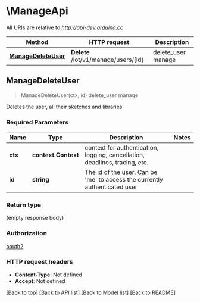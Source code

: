 # \ManageApi

All URIs are relative to *http://api-dev.arduino.cc*

Method | HTTP request | Description
------------- | ------------- | -------------
[**ManageDeleteUser**](ManageApi.md#ManageDeleteUser) | **Delete** /iot/v1/manage/users/{id} | delete_user manage



## ManageDeleteUser

> ManageDeleteUser(ctx, id)
delete_user manage

Deletes the user, all their sketches and libraries

### Required Parameters


Name | Type | Description  | Notes
------------- | ------------- | ------------- | -------------
**ctx** | **context.Context** | context for authentication, logging, cancellation, deadlines, tracing, etc.
**id** | **string**| The id of the user. Can be &#39;me&#39; to access the currently authenticated user | 

### Return type

 (empty response body)

### Authorization

[oauth2](../README.md#oauth2)

### HTTP request headers

- **Content-Type**: Not defined
- **Accept**: Not defined

[[Back to top]](#) [[Back to API list]](../README.md#documentation-for-api-endpoints)
[[Back to Model list]](../README.md#documentation-for-models)
[[Back to README]](../README.md)

